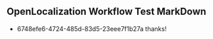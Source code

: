 ## OpenLocalization Workflow Test MarkDown
* 6748efe6-4724-485d-83d5-23eee7f1b27a thanks!

<!--HONumber=Jul16_HO3-->


